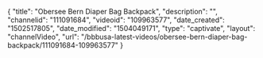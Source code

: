 {
    "title": "Obersee Bern Diaper Bag Backpack",
    "description": "",
    "channelid": "111091684",
    "videoid": "109963577",
    "date_created": "1502517805",
    "date_modified": "1504049171",
    "type": "captivate",
    "layout": "channelVideo",
    "url": "\/bbbusa-latest-videos\/obersee-bern-diaper-bag-backpack\/111091684-109963577"
}